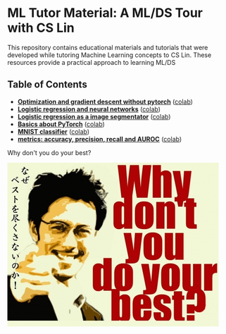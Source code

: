 # ML Tutor Material: A ML/DS Tour with CS Lin

This repository contains educational materials and tutorials that were developed while tutoring Machine Learning concepts to CS Lin. These resources provide a practical approach to learning ML/DS


## Table of Contents

- **[Optimization and gradient descent without pytorch](week1-a-optim_basics.ipynb)** ([colab](https://colab.research.google.com/drive/1J7saT0cV3vaP_8wg4j_fKV_ILD5hLETu))
- **[Logistic regression and neural networks](week1-b-from_LR_to_NN.ipynb)** ([colab](https://colab.research.google.com/drive/14gy6Be2Hm-m53K9GaT6arNm4OQGra9dY))
- **[Logistic regression as a image segmentator](week1-c-img_seg_LR.ipynb)** ([colab](https://colab.research.google.com/drive/13yB3ZIUlTPyc7fsfz-dURixfeqIkBDKv))
- **[Basics about PyTorch](week2-torch.ipynb)** ([colab](https://colab.research.google.com/drive/1o6kXh_alawpSFzBAN1Aa7PuUSRKum5bn))
- **[MNIST classifier](week2-MNIST.ipynb)** ([colab](https://colab.research.google.com/drive/17yXRkw4YPsCEdDjAqMvBWugkSq2ieSd_))
- **[metrics: accuracy, precision, recall and AUROC](week3_auroc.ipynb)** ([colab](https://colab.research.google.com/drive/1-Gk_iTxDrzxZAl9s3IZlQW3jczqNAD5F))


Why don't you do your best?

![Why don't you do your best](resource/why_dont_you.jpg)
